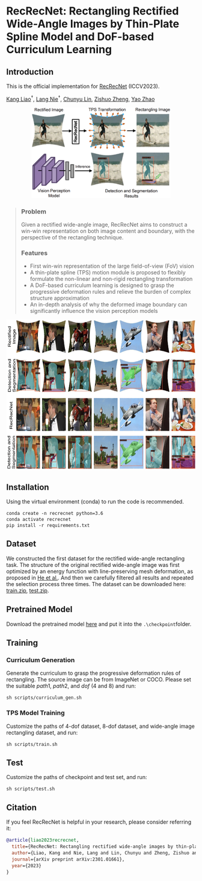 # RecRecNet: Rectangling Rectified Wide-Angle Images by Thin-Plate Spline Model and DoF-based Curriculum Learning

## Introduction
This is the official implementation for [RecRecNet](https://arxiv.org/abs/2301.01661) (ICCV2023).

[Kang Liao](https://kangliao929.github.io/)<sup>&dagger;</sup>, [Lang Nie](https://nie-lang.github.io/)<sup>&dagger;</sup>,  [Chunyu Lin](http://faculty.bjtu.edu.cn/8549/), [Zishuo Zheng](), [Yao Zhao](http://mepro.bjtu.edu.cn/zhaoyao/e_index.htm) 


<div align="center">
  <img src="https://github.com/KangLiao929/RecRecNet/blob/main/img/pipeline.png" height="240">
</div>

> ### Problem
> Given a rectified wide-angle image, RecRecNet aims to construct a win-win representation on both image content and boundary, with the perspective of the rectangling technique.
>  ### Features
>  * First win-win representation of the large field-of-view (FoV) vision
>  * A thin-plate spline (TPS) motion module is proposed to flexibly formulate the non-linear and non-rigid rectangling transformation
>  * A DoF-based curriculum learning is designed to grasp the progressive deformation rules and relieve the burden of complex structure approximation
>  * An in-depth analysis of why the deformed image boundary can significantly influence the vision perception models

<div align="center">
  <img src="https://github.com/KangLiao929/RecRecNet/blob/main/img/result.png" height="400">
</div>

## Installation
Using the virtual environment (conda) to run the code is recommended.
```
conda create -n recrecnet python=3.6
conda activate recrecnet
pip install -r requirements.txt
```

## Dataset
We constructed the first dataset for the rectified wide-angle rectangling task. The structure of the original rectified wide-angle image was first optimized by an energy function with line-preserving mesh deformation, as proposed in [He et al.](https://kaiminghe.github.io/publications/sig13pano.pdf). And then we carefully filtered all results and repeated the selection process three times. The dataset can be downloaded here: [train.zip](https://drive.google.com/file/d/1tUFgMMkSvdGtv7OYP1Z-0HV64suGnjUQ/view?usp=sharing), [test.zip](https://drive.google.com/file/d/1qpnqIYnHOYJQh4p-QdfEKGNvx1w_ekI8/view?usp=sharing).

## Pretrained Model
Download the pretrained model [here](https://drive.google.com/file/d/1y9iTfWCycS3BAFViMsClbur11IY-HgXf/view?usp=sharing) and put it into the ```.\checkpoint```folder.

## Training
### Curriculum Generation
Generate the curriculum to grasp the progressive deformation rules of rectangling. The source image can be from ImageNet or COCO. Please set the suitable $path1$, $path2$, and $dof$ (4 and 8) and run:
```
sh scripts/curriculum_gen.sh
```
### TPS Model Training
Customize the paths of 4-dof dataset, 8-dof dataset, and wide-angle image rectangling dataset, and run:
```
sh scripts/train.sh
```
## Test
Customize the paths of checkpoint and test set, and run:
```
sh scripts/test.sh
```

## Citation
If you feel RecRecNet is helpful in your research, please consider referring it:
```bibtex
@article{liao2023recrecnet,
  title={RecRecNet: Rectangling rectified wide-angle images by thin-plate spline model and DoF-based curriculum learning},
  author={Liao, Kang and Nie, Lang and Lin, Chunyu and Zheng, Zishuo and Zhao, Yao},
  journal={arXiv preprint arXiv:2301.01661},
  year={2023}
}
```
